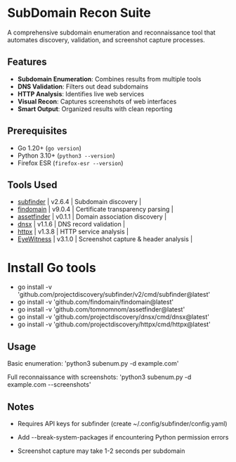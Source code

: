 # SubDomain Recon Suite

A comprehensive subdomain enumeration and reconnaissance tool that automates discovery, validation, and screenshot capture processes.

## Features

- **Subdomain Enumeration**: Combines results from multiple tools
- **DNS Validation**: Filters out dead subdomains
- **HTTP Analysis**: Identifies live web services
- **Visual Recon**: Captures screenshots of web interfaces
- **Smart Output**: Organized results with clean reporting

## Prerequisites

- Go 1.20+ (`go version`)
- Python 3.10+ (`python3 --version`)
- Firefox ESR (`firefox-esr --version`)

## Tools Used

 - [subfinder](https://github.com/projectdiscovery/subfinder) | v2.6.4 | Subdomain discovery |
 - [findomain](https://github.com/Findomain/Findomain) | v9.0.4 | Certificate transparency parsing |
 - [assetfinder](https://github.com/tomnomnom/assetfinder) | v0.1.1 | Domain association discovery |
 - [dnsx](https://github.com/projectdiscovery/dnsx) | v1.1.6 | DNS record validation |
 - [httpx](https://github.com/projectdiscovery/httpx) | v1.3.8 | HTTP service analysis |
 - [EyeWitness](https://github.com/FortyNorthSecurity/EyeWitness) | v3.1.0 | Screenshot capture & header analysis |

# Install Go tools

 - go install -v 'github.com/projectdiscovery/subfinder/v2/cmd/subfinder@latest'
 - go install -v 'github.com/findomain/findomain@latest'
 - go install -v 'github.com/tomnomnom/assetfinder@latest'
 - go install -v 'github.com/projectdiscovery/dnsx/cmd/dnsx@latest'
 - go install -v 'github.com/projectdiscovery/httpx/cmd/httpx@latest'

## Usage 

Basic enumeration:
'python3 subenum.py -d example.com'

Full reconnaissance with screenshots:
'python3 subenum.py -d example.com --screenshots'

## Notes

 - Requires API keys for subfinder (create ~/.config/subfinder/config.yaml)

 - Add --break-system-packages if encountering Python permission errors

 - Screenshot capture may take 1-2 seconds per subdomain


